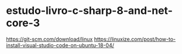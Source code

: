 # estudo-livro-c-sharp-8-and-net-core-3

https://git-scm.com/download/linux
https://linuxize.com/post/how-to-install-visual-studio-code-on-ubuntu-18-04/
